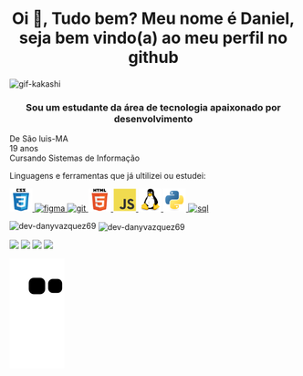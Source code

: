 <h1 align="center">Oi 👋, Tudo bem? Meu nome é Daniel, seja bem vindo(a) ao meu perfil no github</h1>
<img align="center" alt="gif-kakashi" src="https://c.tenor.com/wgoPpUqBxNwAAAAC/hi-anime.gif" height="90" widht="50">
<h3 align="center">Sou um estudante da área de tecnologia apaixonado por desenvolvimento</h3>
<p color ="blue" font-size="1px">De São luis-MA<br/>19 anos<br/>Cursando Sistemas de Informação
<p align="left>
<h3 align="left">Linguagens e ferramentas que já ultilizei ou estudei:</h3>
<p align="left"> <a href="https://www.w3schools.com/css/" target="_blank"> <img src="https://raw.githubusercontent.com/devicons/devicon/master/icons/css3/css3-original-wordmark.svg" alt="css3" width="40" height="40"/> </a> <a href="https://www.figma.com/" target="_blank"> <img 
scr="https://tenor.com/view/hi-anime-naruto-kakashi-wave-gif-13783216"
src="https://www.vectorlogo.zone/logos/figma/figma-icon.svg" alt="figma" width="40" height="40"/> </a> <a href="https://git-scm.com/" target="_blank"> <img src="https://www.vectorlogo.zone/logos/git-scm/git-scm-icon.svg" alt="git" width="40" height="40"/> </a> <a href="https://www.w3.org/html/" target="_blank"> <img src="https://raw.githubusercontent.com/devicons/devicon/master/icons/html5/html5-original-wordmark.svg" alt="html5" width="40" height="40"/> </a> <a href="https://developer.mozilla.org/en-US/docs/Web/JavaScript" target="_blank"> <img src="https://raw.githubusercontent.com/devicons/devicon/master/icons/javascript/javascript-original.svg" alt="javascript" width="40" height="40"/> </a> <a href="https://www.linux.org/" target="_blank"> <img src="https://raw.githubusercontent.com/devicons/devicon/master/icons/linux/linux-original.svg" alt="linux" width="40" height="40"/> </a> <a href="https://www.python.org" target="_blank"> <img src="https://raw.githubusercontent.com/devicons/devicon/master/icons/python/python-original.svg" alt="python" width="40" height="40"/> </a><a href="#" target="_blank"> <img src="https://cdn-icons-png.flaticon.com/512/288/288882.png" alt="sql" width="40" height="40"/> </a>
</p>
<img align="left" src="https://github-readme-stats.vercel.app/api/top-langs?username=dev-danyvazquez69&theme=dark&show_icons=true&locale=en&layout=compact" alt="dev-danyvazquez69" /></p>
<p>&nbsp;<img align="center" src="https://github-readme-stats.vercel.app/api?username=dev-danyvazquez69&theme=dark&show_icons=true&locale=en" alt="dev-danyvazquez69" /></p>

<div> 
  <a href="https://www.instagram.com/danyvazquez69/" target="_blank"><img src="https://img.shields.io/badge/-Instagram-%23E4405F?style=for-the-badge&logo=instagram&logoColor=white" target="_blank"></a>
 <a href="#" target="_blank"><img src="https://img.shields.io/badge/Discord-7289DA?style=for-the-badge&logo=discord&logoColor=white" target="_blank"></a> 
  <a href = "mailto:danyv7818@gmail.com"><img src="https://img.shields.io/badge/-Gmail-%23333?style=for-the-badge&logo=gmail&logoColor=white" target="_blank"></a>
  <a href="https://www.linkedin.com/in/daniel-dos-santos-pessoa/" target="_blank"><img src="https://img.shields.io/badge/-LinkedIn-%230077B5?style=for-the-badge&logo=linkedin&logoColor=white" target="_blank"></a> 
 
  ![Snake animation](https://github.com/rafaballerini/rafaballerini/blob/output/github-contribution-grid-snake.svg)
 
</div>

